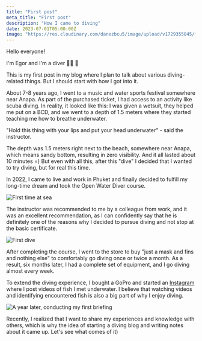 ```yaml
---
title: "First post"
meta_title: "First post"
description: "How I came to diving"
date: 2023-07-01T05:00:00Z
image: "https://res.cloudinary.com/danezbcu5/image/upload/v1729355845/first_post_preview_ei4ilm.png"
---
```


Hello everyone!

I'm Egor and I'm a diver 👏🏼 🤿

This is my first post in my blog where I plan to talk about various diving-related things. But I should start with how I got into it.

About 7-8 years ago, I went to a music and water sports festival somewhere near Anapa. As part of the purchased ticket, I had access to an activity like scuba diving. In reality, it looked like this: I was given a wetsuit, they helped me put on a BCD, and we went to a depth of 1.5 meters where they started teaching me how to breathe underwater.

"Hold this thing with your lips and put your head underwater" - said the instructor.

The depth was 1.5 meters right next to the beach, somewhere near Anapa, which means sandy bottom, resulting in zero visibility. And it all lasted about 10 minutes =) But even with all this, after this "dive" I decided that I wanted to try diving, but for real this time.

In 2022, I came to live and work in Phuket and finally decided to fulfill my long-time dream and took the Open Water Diver course.

![First time at sea](https://res.cloudinary.com/danezbcu5/image/upload/v1729355848/first_post_1_nbvdnm.png "First time at sea")

The instructor was recommended to me by a colleague from work, and it was an excellent recommendation, as I can confidently say that he is definitely one of the reasons why I decided to pursue diving and not stop at the basic certificate.

![First dive](https://res.cloudinary.com/danezbcu5/image/upload/v1729355840/first_post_2_wlcpmb.png "First dive")

After completing the course, I went to the store to buy "just a mask and fins and nothing else" to comfortably go diving once or twice a month. As a result, six months later, I had a complete set of equipment, and I go diving almost every week.

To extend the diving experience, I bought a GoPro and started an [Instagram](https://instagram.com/diver_egor) where I post videos of fish I met underwater. I believe that watching videos and identifying encountered fish is also a big part of why I enjoy diving.

![A year later, conducting my first briefing](https://res.cloudinary.com/danezbcu5/image/upload/v1729355842/first_post_3_tklvpe.png "A year later, conducting my first briefing")

Recently, I realized that I want to share my experiences and knowledge with others, which is why the idea of starting a diving blog and writing notes about it came up. Let's see what comes of it)
